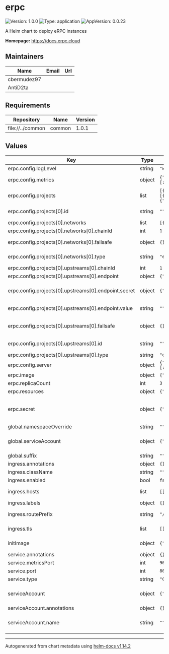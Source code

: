 # erpc

![Version: 1.0.0](https://img.shields.io/badge/Version-1.0.0-informational?style=flat-square) ![Type: application](https://img.shields.io/badge/Type-application-informational?style=flat-square) ![AppVersion: 0.0.23](https://img.shields.io/badge/AppVersion-0.0.23-informational?style=flat-square)

A Helm chart to deploy eRPC instances

**Homepage:** <https://docs.erpc.cloud>

## Maintainers

| Name | Email | Url |
| ---- | ------ | --- |
| cbermudez97 |  |  |
| AntiD2ta |  |  |

## Requirements

| Repository | Name | Version |
|------------|------|---------|
| file://../common | common | 1.0.1 |

## Values

| Key | Type | Default | Description |
|-----|------|---------|-------------|
| erpc.config.logLevel | string | `"warn"` | Erpc log level. |
| erpc.config.metrics | object | `{"enabled":true,"hostV4":"0.0.0.0","hostV6":"[::]","listenV4":true,"listenV6":false,"port":4001}` | Erpc prometheus metrics server configuration. |
| erpc.config.projects | list | `[{"id":"","networks":[{"chainId":1,"failsafe":{},"type":"evm"}],"upstreams":[{"chainId":1,"endpoint":{"secret":{"enabled":false,"key":""},"value":""},"failsafe":{},"id":"","type":"evm"}]}]` | Erpc projects configuration. |
| erpc.config.projects[0].id | string | `""` | Project id to be used. Must be a valid http path. |
| erpc.config.projects[0].networks | list | `[{"chainId":1,"failsafe":{},"type":"evm"}]` | Project networks to be used. |
| erpc.config.projects[0].networks[0].chainId | int | `1` | Chain id of the network. |
| erpc.config.projects[0].networks[0].failsafe | object | `{}` | Failsafe policies to be used for this network. Ref: https://docs.erpc.cloud/config/failsafe |
| erpc.config.projects[0].networks[0].type | string | `"evm"` | Chain type to be used. Only `evm` is supported at the moment. |
| erpc.config.projects[0].upstreams[0].chainId | int | `1` | Upstream chain id to be used. |
| erpc.config.projects[0].upstreams[0].endpoint | object | `{"secret":{"enabled":false,"key":""},"value":""}` | Upstream endpoint to be used. |
| erpc.config.projects[0].upstreams[0].endpoint.secret | object | `{"enabled":false,"key":""}` | Optional secret key to be used. This key is taken from the configured `erpc.secret` resource. |
| erpc.config.projects[0].upstreams[0].endpoint.value | string | `""` | Optional endpoint value. Ignored if the endpoint is using the `secret` configuration. |
| erpc.config.projects[0].upstreams[0].failsafe | object | `{}` | Failsafe policies to be used for this upstream. Ref: https://docs.erpc.cloud/config/failsafe |
| erpc.config.projects[0].upstreams[0].id | string | `""` | Upstream id to be used. Must be a valid http path. |
| erpc.config.projects[0].upstreams[0].type | string | `"evm"` | Upstream type to be used. |
| erpc.config.server | object | `{"httpHostV4":"0.0.0.0","httpHostV6":"[::]","httpPort":4000,"listenV4":true,"listenV6":false}` | Erpc json-rpc server configuration. |
| erpc.image | object | `{"pullPolicy":"IfNotPresent","repository":"ghcr.io/erpc/erpc","tag":"0.0.23"}` | Erpc image to be used. |
| erpc.replicaCount | int | `3` | Erpc deployment replica count. |
| erpc.resources | object | `{"limits":{"cpu":"2","memory":"3Gi"},"requests":{"cpu":"2","memory":"3Gi"}}` | Erpc container resources. |
| erpc.secret | object | `{"name":""}` | Erpc required secret used for the init container. All keys used for configurations secrets must be defined inside this secret resource. |
| global.namespaceOverride | string | `""` |  |
| global.serviceAccount | object | `{"annotations":{},"create":false}` | Service account. Ref: https://kubernetes.io/docs/tasks/configure-pod-container/configure-service-account/ |
| global.suffix | string | `""` |  |
| ingress.annotations | object | `{}` |  |
| ingress.className | string | `""` | Ingress class name. |
| ingress.enabled | bool | `false` | Enable Ingress. |
| ingress.hosts | list | `[]` | Hostnames. Can be provided if Ingress is enabled. |
| ingress.labels | object | `{}` |  |
| ingress.routePrefix | string | `"/"` | Route prefix. Can skip it if any item of path has the path defined. |
| ingress.tls | list | `[]` | TLS configuration for Ingress Secret must be manually created in the namespace  |
| initImage | object | `{"pullPolicy":"IfNotPresent","repository":"bash","tag":"5.2"}` | Init image is used to generate the erpc config file. |
| service.annotations | object | `{}` | Erpc Service annotations. |
| service.metricsPort | int | `9000` | Erpc Service metrics port. |
| service.port | int | `80` | Erpc Service port. |
| service.type | string | `"ClusterIP"` | Erpc Service type. |
| serviceAccount | object | `{"annotations":{},"name":""}` | Service account. Ref: https://kubernetes.io/docs/tasks/configure-pod-container/configure-service-account/ |
| serviceAccount.annotations | object | `{}` | Annotations to add to the service account. |
| serviceAccount.name | string | `""` | The name of the service account to use. If not set and create is true, a name is generated using the fullname template. |

----------------------------------------------
Autogenerated from chart metadata using [helm-docs v1.14.2](https://github.com/norwoodj/helm-docs/releases/v1.14.2)
